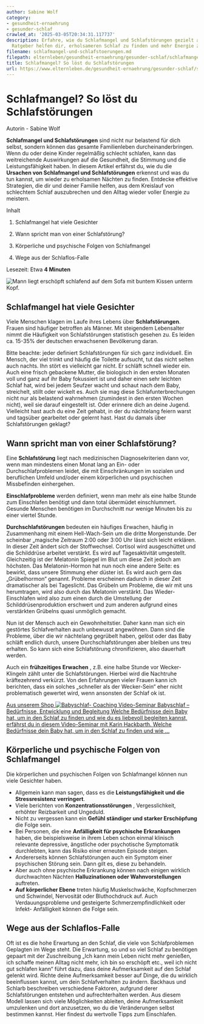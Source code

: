 ```yaml
---
author: Sabine Wolf
category:
- gesundheit-ernaehrung
- gesunder-schlaf
crawled_at: '2025-03-05T20:34:31.117737'
description: Erfahre, wie du Schlafmangel und Schlafstörungen gezielt angehst. Unsere
  Ratgeber helfen dir, erholsameren Schlaf zu finden und mehr Energie zu haben.
filename: schlafmangel-und-schlafstoerungen.md
filepath: elternleben/gesundheit-ernaehrung/gesunder-schlaf/schlafmangel-und-schlafstoerungen.md
title: Schlafmangel? So löst du Schlafstörungen
url: https://www.elternleben.de/gesundheit-ernaehrung/gesunder-schlaf/schlafmangel-und-schlafstoerungen/
---
```


#  Schlafmangel? So löst du Schlafstörungen

Autorin - Sabine Wolf

**Schlafmangel und Schlafstörungen** sind nicht nur belastend für dich selbst,
sondern können das gesamte Familienleben durcheinanderbringen. Wenn du oder
deine Kinder regelmäßig schlecht schlafen, kann das weitreichende Auswirkungen
auf die Gesundheit, die Stimmung und die Leistungsfähigkeit haben. In diesem
Artikel erfährst du, wie du die **Ursachen von Schlafmangel und
Schlafstörungen** erkennst und was du tun kannst, um wieder zu erholsamen
Nächten zu finden. Entdecke effektive Strategien, die dir und deiner Familie
helfen, aus dem Kreislauf von schlechtem Schlaf auszubrechen und den Alltag
wieder voller Energie zu meistern.

Inhalt

1. Schlafmangel hat viele Gesichter

2. Wann spricht man von einer Schlafstörung?

3. Körperliche und psychische Folgen von Schlafmangel

4. Wege aus der Schlaflos-Falle

Lesezeit: Etwa **4 Minuten**

![Mann liegt erschöpft schlafend auf dem Sofa mit buntem Kissen unterm
Kopf.](/fileadmin/_processed_/e/7/csm_Artikel_Schlafmangel__So_lo__st_du_Schlafsto__rungen__c_CANVA_Klein_52ce6add77.jpg)

##  Schlafmangel hat viele Gesichter

Viele Menschen klagen im Laufe ihres Lebens über **Schlafstörungen**. Frauen
sind häufiger betroffen als Männer. Mit steigendem Lebensalter nimmt die
Häufigkeit von Schlafstörungen statistisch gesehen zu. Es leiden ca. 15-35%
der deutschen erwachsenen Bevölkerung daran.

Bitte beachte: jeder definiert Schlafstörungen für sich ganz individuell. Ein
Mensch, der viel trinkt und häufig die Toilette aufsucht, tut das nicht selten
auch nachts. Ihn stört es vielleicht gar nicht. Er schläft schnell wieder ein.
Auch eine frisch gebackene Mutter, die biologisch in den ersten Monaten voll
und ganz auf ihr Baby fokussiert ist und daher einen sehr leichten Schlaf hat,
wird bei jedem Seufzer wacht und schaut nach dem Baby, streichelt, stillt oder
wickelt es. Auch sie mag diese Schlafunterbrechungen nicht nur als belastend
wahrnehmen (zumindest in den ersten Wochen nicht), weil sie darauf eingestellt
ist. Oder erinnere dich an deine Jugend. Vielleicht hast auch du eine Zeit
gehabt, in der du nächtelang feiern warst und tagsüber gearbeitet oder gelernt
hast. Hast du damals über Schlafstörungen geklagt?

##  Wann spricht man von einer Schlafstörung?

Eine **Schlafstörung** liegt nach medizinischen Diagnosekriterien dann vor,
wenn man mindestens einen Monat lang an Ein- oder Durchschlafproblemen leidet,
die mit Einschränkungen im sozialen und beruflichen Umfeld und/oder einem
körperlichen und psychischen Missbefinden einhergehen.

**Einschlafprobleme** werden definiert, wenn man mehr als eine halbe Stunde
zum Einschlafen benötigt und dann total übermüdet einschlummert. Gesunde
Menschen benötigen im Durchschnitt nur wenige Minuten bis zu einer viertel
Stunde.

**Durchschlafstörungen** bedeuten ein häufiges Erwachen, häufig in
Zusammenhang mit einem Hell-Wach-Sein um die dritte Morgenstunde. Der
scheinbar „magische Zeitraum 2:00 oder 3:00 Uhr lässt sich leicht erklären. In
dieser Zeit ändert sich der Stoffwechsel. Cortisol wird ausgeschüttet und die
Schilddrüse arbeitet verstärkt. Es wird auf Tagesaktivität umgestellt.
Gleichzeitig ist der Melatonin Spiegel im Blut um diese Zeit jedoch am
höchsten. Das Melatonin-Hormon hat nun noch eine andere Seite: es bewirkt,
dass unsere Stimmung eher düster ist. Es wird auch gern das „Grübelhormon“
genannt. Probleme erscheinen dadurch in dieser Zeit dramatischer als bei
Tageslicht. Das Grübeln um Probleme, die wir mit uns herumtragen, wird also
durch das Melatonin verstärkt. Das Wieder-Einschlafen wird also zum einen
durch die Umstellung der Schilddrüsenproduktion erschwert und zum anderen
aufgrund eines verstärkten Grübelns quasi unmöglich gemacht.

Nun ist der Mensch auch ein Gewohnheitstier. Daher kann man sich ein gestörtes
Schlafverhalten auch unbewusst angewöhnen. Dann sind die Probleme, über die
wir nächtelang gegrübelt haben, gelöst oder das Baby schläft endlich durch,
unsere Durchschlafstörungen aber bleiben uns treu erhalten. So kann sich eine
Schlafstörung chronifizieren, also dauerhaft werden.

Auch ein **frühzeitiges Erwachen** , z.B. eine halbe Stunde vor Wecker-
Klingeln zählt unter die Schlafstörungen. Hierbei wird die Nachtruhe
kräftezehrend verkürzt. Von den Erfahrungen vieler Frauen kann ich berichten,
dass ein solches „schneller als der Wecker-Sein“ eher nicht problematisch
gewertet wird, wenn ansonsten der Schlaf ok ist.

[ Aus unserem Shop ![Babyschlaf-
Coaching](/fileadmin/_processed_/2/3/csm_VideoSeminar_Babsyschlaf_teaserbild_01_eb679e7722.png)
Video-Seminar Babyschlaf – Bedürfnisse, Entwicklung und Begleitung Welche
Bedürfnisse dein Baby hat, um in den Schlaf zu finden und wie du es liebevoll
begleiten kannst, erfährst du in diesem Video-Seminar mit Karin Hackbarth.
Welche Bedürfnisse dein Baby hat, um in den Schlaf zu finden und wie …
](/shop/video-seminar-babyschlaf/)

##  Körperliche und psychische Folgen von Schlafmangel

Die körperlichen und psychischen Folgen von Schlafmangel können nun viele
Gesichter haben.

  * Allgemein kann man sagen, dass es die **Leistungsfähigkeit und die Stressresistenz verringert**.
  * Viele berichten von **Konzentrationsstörungen** , Vergesslichkeit, erhöhter Reizbarkeit und Ungeduld.
  * Nicht zu vergessen kann ein **Gefühl ständiger und starker Erschöpfung** die Folge sein.
  * Bei Personen, die eine **Anfälligkeit für psychische Erkrankungen** haben, die beispielsweise in ihrem Leben schon einmal klinisch relevante depressive, ängstliche oder psychotische Symptomatik durchlebten, kann das Risiko einer erneuten Episode steigen.
  * Andererseits können Schlafstörungen auch ein Symptom einer psychischen Störung sein. Dann gilt es, diese zu behandeln.
  * Aber auch ohne psychische Erkrankung können nach einigen wirklich durchwachten Nächten **Halluzinationen oder Wahnvorstellungen** auftreten.
  * **Auf körperlicher Ebene** treten häufig Muskelschwäche, Kopfschmerzen und Schwindel, Nervosität oder Bluthochdruck auf. Auch Verdauungsprobleme und gesteigerte Schmerzempfindlichkeit oder Infekt- Anfälligkeit können die Folge sein.

##  Wege aus der Schlaflos-Falle

Oft ist es die hohe Erwartung an den Schlaf, die viele von Schlafproblemen
Geplagten im Wege steht. Die Erwartung, so und so viel Schlaf zu benötigen
gepaart mit der Zuschreibung „Ich kann mein Leben nicht mehr genießen, ich
schaffe meinen Alltag nicht mehr, ich bin so erschöpft etc., weil ich nicht
gut schlafen kann“ führt dazu, dass deine Aufmerksamkeit auf den Schlaf
gelenkt wird. Richte deine Aufmerksamkeit besser auf Dinge, die du wirklich
beeinflussen kannst, um dein Schlafverhalten zu ändern. Backhaus und Schlarb
beschreiben verschiedene Faktoren, aufgrund derer Schlafstörungen entstehen
und aufrechterhalten werden. Aus diesem Modell lassen sich viele Möglichkeiten
ableiten, deine Aufmerksamkeit umzulenken und dort anzusetzen, wo du die
Veränderungen selbst bestimmen kannst. Hier findest du wertvolle Tipps zum
Einschlafen.

